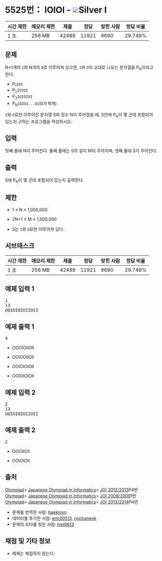 # 5525번： IOIOI - <img src="https://static.solved.ac/tier_small/10.svg" style="height:20px" />Silver I


| 시간 제한 | 메모리 제한 | 제출 | 정답 | 맞힌 사람 | 정답 비율 |
| --- | --- | --- | --- | --- | --- |
| 1 초 | 256 MB | 42489 | 11921 | 9690 | 29.749% |


## 문제


N+1개의 <code>I</code>와 N개의 <code>O</code>로 이루어져 있으면, <code>I</code>와 <code>O</code>이 교대로 나오는 문자열을 P<sub>N</sub>이라고 한다.
- P<sub>1</sub><code>IOI</code>
- P<sub>2</sub><code>IOIOI</code>
- P<sub>3</sub><code>IOIOIOI</code>
- P<sub>N</sub><code>IOIOI...OI</code>(<code>O</code>가 N개)

<code>I</code>와 <code>O</code>로만 이루어진 문자열 S와 정수 N이 주어졌을 때, S안에 P<sub>N</sub>이 몇 군데 포함되어 있는지 구하는 프로그램을 작성하시오.



## 입력


첫째 줄에 N이 주어진다. 둘째 줄에는 S의 길이 M이 주어지며, 셋째 줄에 S가 주어진다.




## 출력


S에 P<sub>N</sub>이 몇 군데 포함되어 있는지 출력한다.



## 제한


- 1 ≤ N ≤ 1,000,000

- 2N+1 ≤ M ≤ 1,000,000

- S는 <code>I</code>와 <code>O</code>로만 이루어져 있다.




## 서브태스크


| 시간 제한 | 메모리 제한 | 제출 | 정답 | 맞힌 사람 | 정답 비율 |
| --- | --- | --- | --- | --- | --- |
| 1 초 | 256 MB | 42489 | 11921 | 9690 | 29.749% |




## 예제 입력 1


<pre>1
13
OOIOIOIOIIOII
</pre>


## 예제 출력 1


<pre>4
</pre>


- OOOIOIIOII

- OOIOOIIOII

- OOIOIOIOII

- OOIOIOIOII







## 예제 입력 2


<pre>2
13
OOIOIOIOIIOII
</pre>


## 예제 출력 2


<pre>2
</pre>


- OOOIIOII

- OOIOIOII









## 출처




[Olympiad](/category/2)> [Japanese Olympiad in Informatics](/category/100)> [JOI 2012/2013](/category/detail/542)P4번
[Olympiad](/category/2)> [Japanese Olympiad in Informatics](/category/100)> [JOI 2008/2009](/category/detail/550)1번
[Olympiad](/category/2)> [Japanese Olympiad in Informatics](/category/100)> [JOI 2013/2014](/category/detail/1249)P4번
- 문제를 번역한 사람: [baekjoon](/user/baekjoon)
- 데이터를 추가한 사람: [eric00513](/user/eric00513), [ngchaneok](/user/ngchaneok)
- 문제의 오타를 찾은 사람: [hist0613](/user/hist0613)



## 채점 및 기타 정보


- 예제는 채점하지 않는다.





